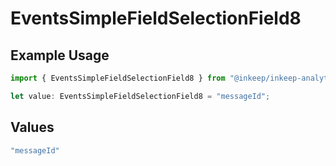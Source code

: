 # EventsSimpleFieldSelectionField8

## Example Usage

```typescript
import { EventsSimpleFieldSelectionField8 } from "@inkeep/inkeep-analytics/models/components";

let value: EventsSimpleFieldSelectionField8 = "messageId";
```

## Values

```typescript
"messageId"
```